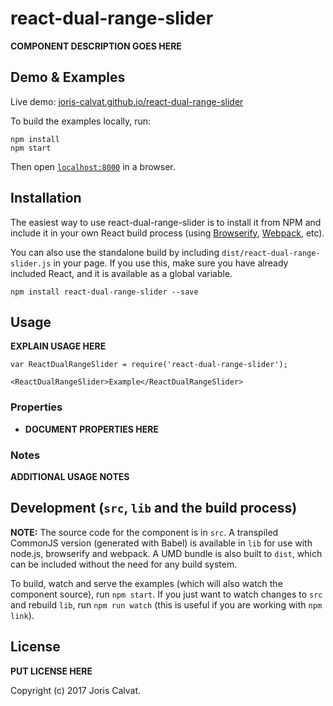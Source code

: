 # react-dual-range-slider

__COMPONENT DESCRIPTION GOES HERE__


## Demo & Examples

Live demo: [joris-calvat.github.io/react-dual-range-slider](http://joris-calvat.github.io/react-dual-range-slider/)

To build the examples locally, run:

```
npm install
npm start
```

Then open [`localhost:8000`](http://localhost:8000) in a browser.


## Installation

The easiest way to use react-dual-range-slider is to install it from NPM and include it in your own React build process (using [Browserify](http://browserify.org), [Webpack](http://webpack.github.io/), etc).

You can also use the standalone build by including `dist/react-dual-range-slider.js` in your page. If you use this, make sure you have already included React, and it is available as a global variable.

```
npm install react-dual-range-slider --save
```


## Usage

__EXPLAIN USAGE HERE__

```
var ReactDualRangeSlider = require('react-dual-range-slider');

<ReactDualRangeSlider>Example</ReactDualRangeSlider>
```

### Properties

* __DOCUMENT PROPERTIES HERE__

### Notes

__ADDITIONAL USAGE NOTES__


## Development (`src`, `lib` and the build process)

**NOTE:** The source code for the component is in `src`. A transpiled CommonJS version (generated with Babel) is available in `lib` for use with node.js, browserify and webpack. A UMD bundle is also built to `dist`, which can be included without the need for any build system.

To build, watch and serve the examples (which will also watch the component source), run `npm start`. If you just want to watch changes to `src` and rebuild `lib`, run `npm run watch` (this is useful if you are working with `npm link`).

## License

__PUT LICENSE HERE__

Copyright (c) 2017 Joris Calvat.
